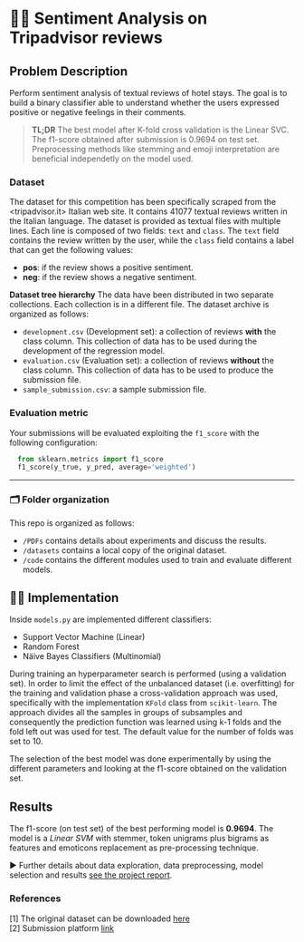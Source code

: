 # 🛌🏽 Sentiment Analysis on Tripadvisor reviews

## Problem Description

Perform sentiment analysis of textual reviews of hotel stays. The goal is to build a binary classifier able to understand whether the users expressed positive or negative feelings in their comments.

> **TL;DR** The best model after K-fold cross validation is the Linear SVC. The f1-score obtained after submission is 0.9694 on test set. Preprocessing methods like stemming and emoji interpretation are beneficial independetly on the model used.

### Dataset

The dataset for this competition has been specifically scraped from the <tripadvisor.it> Italian web site. It contains 41077 textual reviews written in the Italian language.
The dataset is provided as textual files with multiple lines. Each line is composed of two fields: `text` and `class`. The `text` field contains the review written by the user, while the `class` field contains a label that can get the following values:
- **pos**: if the review shows a positive sentiment.
- **neg**: if the review shows a negative sentiment.

**Dataset tree hierarchy** The data have been distributed in two separate collections. Each collection is in a different file.
The dataset archive is organized as follows:
- `development.csv` (Development set): a collection of reviews **with** the class column. This collection of data has to be used during the development of the regression model.
- `evaluation.csv` (Evaluation set): a collection of reviews **without** the class column. This collection of data has to be used to produce the submission file.
- `sample_submission.csv`: a sample submission file.

### Evaluation metric
Your submissions will be evaluated exploiting the `f1_score` with the following configuration:
```python
  from sklearn.metrics import f1_score
  f1_score(y_true, y_pred, average='weighted')
```

--- 

### 🗂 Folder organization
This repo is organized as follows: 
- `/PDFs` contains details about experiments and discuss the results.
- `/datasets` contains a local copy of the original dataset.
- `/code` contains the different modules used to train and evaluate different models.

## 👨‍💻 Implementation 

Inside `models.py` are implemented different classifiers: 
- Support Vector Machine (Linear)
- Random Forest
- Näive Bayes Classifiers (Multinomial)

During training an hyperparameter search is performed (using a validation set).
In order to limit the effect of the unbalanced dataset (i.e. overfitting) for the training and validation phase a cross-validation approach was used, specifically with the implementation `KFold` class from `scikit-learn`. The approach divides all the samples in groups of subsamples and consequently the prediction function was learned using k-1 folds and the fold left out was used for test. The default value for the number of folds was set to 10.

The selection of the best model was done experimentally by using the different parameters and looking at the f1-score obtained on the validation set.

## Results

The f1-score (on test set) of the best performing model is **0.9694**. The model is a *Linear SVM* with stemmer, token unigrams plus bigrams as features and emoticons replacement as pre-processing technique.

▶ Further details about data exploration, data preprocessing, model selection and results [see the project report](./PDFs/report.pdf).

### References
[1] The original dataset can be downloaded [here](http://dbdmg.polito.it/wordpress/wp-content/uploads/2020/01/dataset_winter_2020.zip) <br>
[2] Submission platform [link](http://35.158.140.217/)
